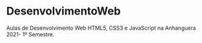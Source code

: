 # DesenvolvimentoWeb
Aulas de Desenvolvimento Web HTML5, CSS3 e JavaScript na Anhanguera 2021- 1º Semestre.
